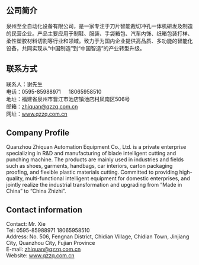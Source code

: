 ## 公司简介
泉州至全自动化设备有限公司，是一家专注于刀片智能裁切冲孔一体机研发及制造的民营企业。产品主要应用于制鞋、服装、手袋箱包、汽车内饰、纸箱包装打样、柔性塑胶材料切割等行业和领域。致力于为国内企业提供高品质、多功能的智能化设备，共同实现从“中国制造”到“中国智造”的产业转型升级。
## 联系方式
联系人：谢先生  
电话：0595-85988971&ensp;&ensp;&ensp;18065958510  
地址：福建省泉州市晋江市池店镇池店村凤南区506号  
邮箱：zhiquan@qzzq.com.cn  
网址：www.qzzq.com.cn  

## Company Profile  
Quanzhou Zhiquan Automation Equipment Co., Ltd. is a private enterprise specializing in R&D and manufacturing of blade intelligent cutting and punching machine. The products are mainly used in industries and fields such as shoes, garments, handbags, car interiors, carton packaging proofing, and flexible plastic materials cutting. Committed to providing high-quality, multi-functional intelligent equipment for domestic enterprises, and jointly realize the industrial transformation and upgrading from “Made in China” to “China Zhizhi”.
## Contact information
Contact: Mr. Xie  
Tel: 0595-85988971     18065958510  
Address: No. 506, Fengnan District, Chidian Village, Chidian Town, Jinjiang City, Quanzhou City, Fujian Province  
E-mail: zhiquan@qzzq.com.cn  
Website: www.qzzq.com.cn  
